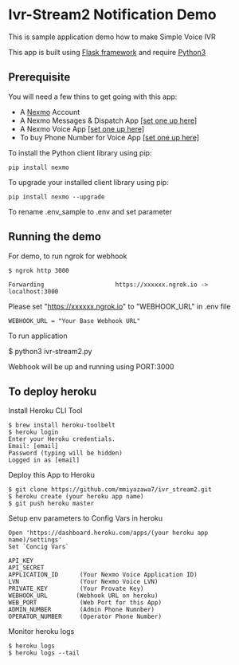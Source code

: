 # Ivr-Stream2 Notification Demo

This is sample application demo how to make Simple Voice IVR

This app is built using [Flask framework](http://flask.pocoo.org/) and require [Python3](https://www.python.org/)

## Prerequisite

You will need a few thins to get going with this app: 

- A [Nexmo](https://nexmo.com) Account
- A Nexmo Messages & Dispatch App [[set one up here]](https://dashboard.nexmo.com/messages/create-application)
- A Nexmo Voice App [[set one up here]](https://dashboard.nexmo.com/voice/create-application)
- To buy Phone Number for Voice App [[set one up here]](https://dashboard.nexmo.com/buy-numbers)


To install the Python client library using pip:

    pip install nexmo

To upgrade your installed client library using pip:

    pip install nexmo --upgrade

To rename .env_sample to .env and set parameter

## Running the demo


For demo, to run ngrok for webhook

    $ ngrok http 3000

    Forwarding                    https://xxxxxx.ngrok.io -> localhost:3000
    
Please set "https://xxxxxx.ngrok.io" to "WEBHOOK_URL" in .env file

    WEBHOOK_URL = "Your Base Webhook URL"

To run application

$ python3 ivr-stream2.py
    
Webhook will be up and running using PORT:3000

## To deploy heroku

Install Heroku CLI Tool

    $ brew install heroku-toolbelt
    $ heroku login
    Enter your Heroku credentials.
    Email: [email]
    Password (typing will be hidden)
    Logged in as [email]
    
Deploy this App to Heroku

    $ git clone https://github.com/mmiyazawa7/ivr_stream2.git
    $ heroku create (your heroku app name)
    $ git push heroku master
    
Setup env parameters to Config Vars in heroku

    Open 'https://dashboard.heroku.com/apps/(your heroku app name)/settings'
    Set `Concig Vars`   
    
    API_KEY
    API_SECRET
    APPLICATION_ID      (Your Nexmo Voice Application ID)
    LVN                 (Your Nexmo Voice LVN)
    PRIVATE_KEY         (Your Provate Key)
    WEBHOOK_URL        (Webhook URL on heroku)
    WEB_PORT            (Web Port for this App)
    ADMIN_NUMBER        (Admin Phone Numnber)
    OPERATOR_NUMBER     (Operator Phone Number)


Monitor heroku logs

    $ heroku logs
    $ heroku logs --tail
    